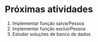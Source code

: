 # Próximas atividades

1. Implementar função salvarPessoa
2. Implementar função excluirPessoa
3. Estudar soluções de banco de dados
